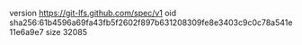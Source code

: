 version https://git-lfs.github.com/spec/v1
oid sha256:61b4596a69fa43fb5f2602f897b631208309fe8e3403c9c0c78a541e11e6a9e7
size 32085
